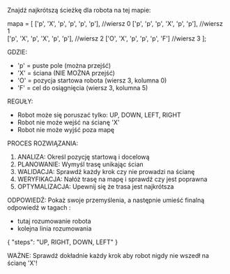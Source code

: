 Znajdź najkrótszą ścieżkę dla robota na tej mapie:

mapa = [
  ['p', 'X', 'p', 'p', 'p', 'p'], //wiersz 0
  ['p', 'p', 'p', 'X', 'p', 'p'], //wiersz 1  
  ['p', 'X', 'p', 'X', 'p', 'p'], //wiersz 2
  ['O', 'X', 'p', 'p', 'p', 'F']  //wiersz 3
];

GDZIE:
- 'p' = puste pole (można przejść)
- 'X' = ściana (NIE MOŻNA przejść)
- 'O' = pozycja startowa robota (wiersz 3, kolumna 0)
- 'F' = cel do osiągnięcia (wiersz 3, kolumna 5)

REGUŁY:
- Robot może się poruszać tylko: UP, DOWN, LEFT, RIGHT
- Robot nie może wejść na ścianę 'X'
- Robot nie może wyjść poza mapę

PROCES ROZWIĄZANIA:
1. ANALIZA: Określ pozycję startową i docelową
2. PLANOWANIE: Wymyśl trasę unikając ścian
3. WALIDACJA: Sprawdź każdy krok czy nie prowadzi na ścianę
4. WERYFIKACJA: Nałóż trasę na mapę i sprawdź czy jest poprawna
5. OPTYMALIZACJA: Upewnij się że trasa jest najkrótsza

ODPOWIEDŹ:
Pokaż swoje przemyślenia, a następnie umieść finalną odpowiedź w tagach <RESULT>:

- tutaj rozumowanie robota
- kolejna linia rozumowania

<RESULT>
{
  "steps": "UP, RIGHT, DOWN, LEFT"
}
</RESULT>

WAŻNE: Sprawdź dokładnie każdy krok aby robot nigdy nie wszedł na ścianę 'X'!